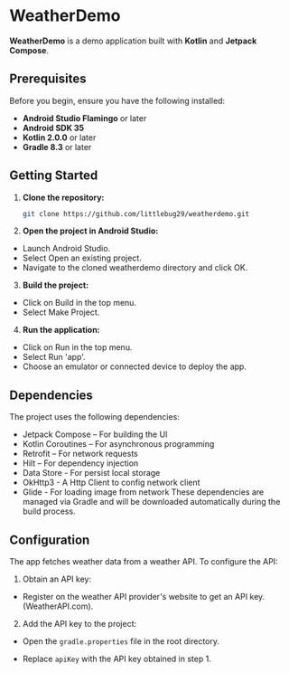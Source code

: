 # WeatherDemo

**WeatherDemo** is a demo application built with **Kotlin** and **Jetpack Compose**.

## Prerequisites

Before you begin, ensure you have the following installed:

- **Android Studio Flamingo** or later
- **Android SDK 35**
- **Kotlin 2.0.0** or later
- **Gradle 8.3** or later

## Getting Started

1. **Clone the repository:**

   ```bash
   git clone https://github.com/littlebug29/weatherdemo.git
   ```
2. **Open the project in Android Studio:**

  - Launch Android Studio.
  - Select Open an existing project.
  - Navigate to the cloned weatherdemo directory and click OK.
3. **Build the project:**

  - Click on Build in the top menu.
  - Select Make Project.


4. **Run the application:**

  - Click on Run in the top menu.
  - Select Run 'app'.
  - Choose an emulator or connected device to deploy the app.

## Dependencies
The project uses the following dependencies:

  - Jetpack Compose – For building the UI
  - Kotlin Coroutines – For asynchronous programming
  - Retrofit – For network requests
  - Hilt – For dependency injection
  - Data Store - For persist local storage
  - OkHttp3 - A Http Client to config network client
  - Glide - For loading image from network
These dependencies are managed via Gradle and will be downloaded automatically during the build process.

## Configuration
The app fetches weather data from a weather API. To configure the API:

1. Obtain an API key:

  - Register on the weather API provider's website to get an API key. (WeatherAPI.com).
2. Add the API key to the project:

  - Open the `gradle.properties` file in the root directory.

  - Replace `apiKey` with the API key obtained in step 1.
